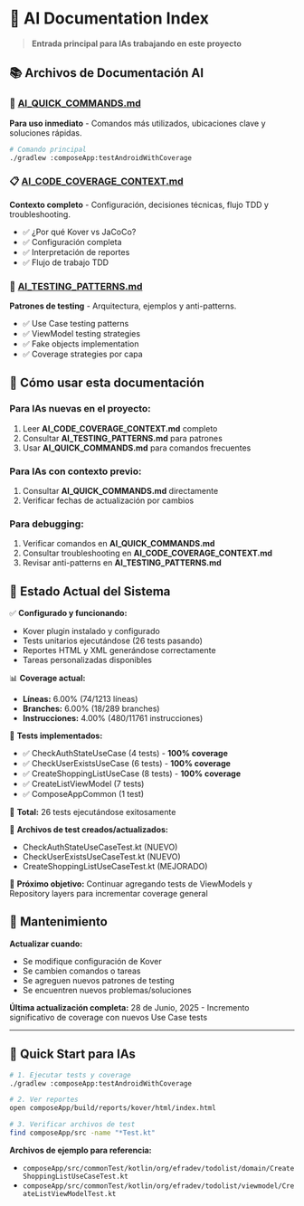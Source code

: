 # 🤖 AI Documentation Index

> **Entrada principal para IAs trabajando en este proyecto**

## 📚 **Archivos de Documentación AI**

### **🚀 [AI_QUICK_COMMANDS.md](./AI_QUICK_COMMANDS.md)**
**Para uso inmediato** - Comandos más utilizados, ubicaciones clave y soluciones rápidas.
```bash
# Comando principal
./gradlew :composeApp:testAndroidWithCoverage
```

### **📋 [AI_CODE_COVERAGE_CONTEXT.md](./AI_CODE_COVERAGE_CONTEXT.md)**  
**Contexto completo** - Configuración, decisiones técnicas, flujo TDD y troubleshooting.
- ✅ ¿Por qué Kover vs JaCoCo?
- ✅ Configuración completa
- ✅ Interpretación de reportes
- ✅ Flujo de trabajo TDD

### **🧪 [AI_TESTING_PATTERNS.md](./AI_TESTING_PATTERNS.md)**
**Patrones de testing** - Arquitectura, ejemplos y anti-patterns.
- ✅ Use Case testing patterns
- ✅ ViewModel testing strategies  
- ✅ Fake objects implementation
- ✅ Coverage strategies por capa

## 🎯 **Cómo usar esta documentación**

### **Para IAs nuevas en el proyecto:**
1. Leer **AI_CODE_COVERAGE_CONTEXT.md** completo
2. Consultar **AI_TESTING_PATTERNS.md** para patrones
3. Usar **AI_QUICK_COMMANDS.md** para comandos frecuentes

### **Para IAs con contexto previo:**
1. Consultar **AI_QUICK_COMMANDS.md** directamente
2. Verificar fechas de actualización por cambios

### **Para debugging:**
1. Verificar comandos en **AI_QUICK_COMMANDS.md**
2. Consultar troubleshooting en **AI_CODE_COVERAGE_CONTEXT.md**
3. Revisar anti-patterns en **AI_TESTING_PATTERNS.md**

## 🔄 **Estado Actual del Sistema**

✅ **Configurado y funcionando:**
- Kover plugin instalado y configurado
- Tests unitarios ejecutándose (26 tests pasando)
- Reportes HTML y XML generándose correctamente
- Tareas personalizadas disponibles

📊 **Coverage actual:** 
- **Líneas:** 6.00% (74/1213 líneas)
- **Branches:** 6.00% (18/289 branches)  
- **Instrucciones:** 4.00% (480/11761 instrucciones)

🎯 **Tests implementados:**
- ✅ CheckAuthStateUseCase (4 tests) - **100% coverage**
- ✅ CheckUserExistsUseCase (6 tests) - **100% coverage**
- ✅ CreateShoppingListUseCase (8 tests) - **100% coverage**
- ✅ CreateListViewModel (7 tests)
- ✅ ComposeAppCommon (1 test)

🎯 **Total:** 26 tests ejecutándose exitosamente

📁 **Archivos de test creados/actualizados:**
- CheckAuthStateUseCaseTest.kt (NUEVO)
- CheckUserExistsUseCaseTest.kt (NUEVO)
- CreateShoppingListUseCaseTest.kt (MEJORADO)

🎯 **Próximo objetivo:** Continuar agregando tests de ViewModels y Repository layers para incrementar coverage general

## 📅 **Mantenimiento**

**Actualizar cuando:**
- Se modifique configuración de Kover
- Se cambien comandos o tareas
- Se agreguen nuevos patrones de testing
- Se encuentren nuevos problemas/soluciones

**Última actualización completa:** 28 de Junio, 2025 - Incremento significativo de coverage con nuevos Use Case tests

---

## 🚀 **Quick Start para IAs**

```bash
# 1. Ejecutar tests y coverage
./gradlew :composeApp:testAndroidWithCoverage

# 2. Ver reportes
open composeApp/build/reports/kover/html/index.html

# 3. Verificar archivos de test
find composeApp/src -name "*Test.kt"
```

**Archivos de ejemplo para referencia:**
- `composeApp/src/commonTest/kotlin/org/efradev/todolist/domain/CreateShoppingListUseCaseTest.kt`
- `composeApp/src/commonTest/kotlin/org/efradev/todolist/viewmodel/CreateListViewModelTest.kt`
